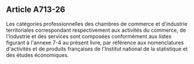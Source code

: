 Article A713-26
----
Les catégories professionnelles des chambres de commerce et d'industrie
territoriales correspondant respectivement aux activités du commerce, de
l'industrie et des services sont composées conformément aux listes figurant à
l'annexe 7-4 au présent livre, par référence aux nomenclatures d'activités et de
produits françaises de l'Institut national de la statistique et des études
économiques.
